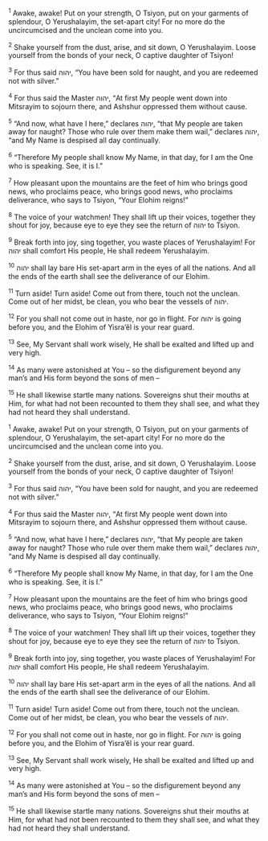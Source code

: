 <sup>1</sup> Awake, awake! Put on your strength, O Tsiyon, put on your garments of splendour, O Yerushalayim, the set-apart city! For no more do the uncircumcised and the unclean come into you.

<sup>2</sup> Shake yourself from the dust, arise, and sit down, O Yerushalayim. Loose yourself from the bonds of your neck, O captive daughter of Tsiyon!

<sup>3</sup> For thus said יהוה, “You have been sold for naught, and you are redeemed not with silver.”

<sup>4</sup> For thus said the Master יהוה, “At first My people went down into Mitsrayim to sojourn there, and Ashshur oppressed them without cause.

<sup>5</sup> “And now, what have I here,” declares יהוה, “that My people are taken away for naught? Those who rule over them make them wail,” declares יהוה, “and My Name is despised all day continually.

<sup>6</sup> “Therefore My people shall know My Name, in that day, for I am the One who is speaking. See, it is I.”

<sup>7</sup> How pleasant upon the mountains are the feet of him who brings good news, who proclaims peace, who brings good news, who proclaims deliverance, who says to Tsiyon, “Your Elohim reigns!”

<sup>8</sup> The voice of your watchmen! They shall lift up their voices, together they shout for joy, because eye to eye they see the return of יהוה to Tsiyon.

<sup>9</sup> Break forth into joy, sing together, you waste places of Yerushalayim! For יהוה shall comfort His people, He shall redeem Yerushalayim.

<sup>10</sup> יהוה shall lay bare His set-apart arm in the eyes of all the nations. And all the ends of the earth shall see the deliverance of our Elohim.

<sup>11</sup> Turn aside! Turn aside! Come out from there, touch not the unclean. Come out of her midst, be clean, you who bear the vessels of יהוה.

<sup>12</sup> For you shall not come out in haste, nor go in flight. For יהוה is going before you, and the Elohim of Yisra’ĕl is your rear guard.

<sup>13</sup> See, My Servant shall work wisely, He shall be exalted and lifted up and very high.

<sup>14</sup> As many were astonished at You – so the disfigurement beyond any man’s and His form beyond the sons of men –

<sup>15</sup> He shall likewise startle many nations. Sovereigns shut their mouths at Him, for what had not been recounted to them they shall see, and what they had not heard they shall understand.

<sup>1</sup> Awake, awake! Put on your strength, O Tsiyon, put on your garments of splendour, O Yerushalayim, the set-apart city! For no more do the uncircumcised and the unclean come into you.

<sup>2</sup> Shake yourself from the dust, arise, and sit down, O Yerushalayim. Loose yourself from the bonds of your neck, O captive daughter of Tsiyon!

<sup>3</sup> For thus said יהוה, “You have been sold for naught, and you are redeemed not with silver.”

<sup>4</sup> For thus said the Master יהוה, “At first My people went down into Mitsrayim to sojourn there, and Ashshur oppressed them without cause.

<sup>5</sup> “And now, what have I here,” declares יהוה, “that My people are taken away for naught? Those who rule over them make them wail,” declares יהוה, “and My Name is despised all day continually.

<sup>6</sup> “Therefore My people shall know My Name, in that day, for I am the One who is speaking. See, it is I.”

<sup>7</sup> How pleasant upon the mountains are the feet of him who brings good news, who proclaims peace, who brings good news, who proclaims deliverance, who says to Tsiyon, “Your Elohim reigns!”

<sup>8</sup> The voice of your watchmen! They shall lift up their voices, together they shout for joy, because eye to eye they see the return of יהוה to Tsiyon.

<sup>9</sup> Break forth into joy, sing together, you waste places of Yerushalayim! For יהוה shall comfort His people, He shall redeem Yerushalayim.

<sup>10</sup> יהוה shall lay bare His set-apart arm in the eyes of all the nations. And all the ends of the earth shall see the deliverance of our Elohim.

<sup>11</sup> Turn aside! Turn aside! Come out from there, touch not the unclean. Come out of her midst, be clean, you who bear the vessels of יהוה.

<sup>12</sup> For you shall not come out in haste, nor go in flight. For יהוה is going before you, and the Elohim of Yisra’ĕl is your rear guard.

<sup>13</sup> See, My Servant shall work wisely, He shall be exalted and lifted up and very high.

<sup>14</sup> As many were astonished at You – so the disfigurement beyond any man’s and His form beyond the sons of men –

<sup>15</sup> He shall likewise startle many nations. Sovereigns shut their mouths at Him, for what had not been recounted to them they shall see, and what they had not heard they shall understand.

